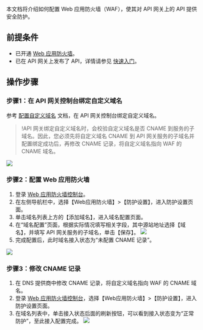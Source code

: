 
本文档将介绍如何配置 Web 应用防火墙（WAF），使其对 API 网关上的 API 提供安全防护。

## 前提条件

- 已开通 [Web 应用防火墙](https://buy.cloud.tencent.com/buy/wsm)。
- 已在 API 网关上发布了 API，详情请参见 [快速入门](https://cloud.tencent.com/document/product/628/41654)。

## 操作步骤

### 步骤1：在 API 网关控制台绑定自定义域名

参考 [配置自定义域名](https://cloud.tencent.com/document/product/628/11791) 文档，在 API 网关控制台绑定自定义域名。
>!API 网关绑定自定义域名时，会校验自定义域名是否 CNAME 到服务的子域名。因此，您必须先将自定义域名 CNAME 到 API 网关服务的子域名并配置绑定成功后，再修改 CNAME 记录，将自定义域名指向 WAF 的 CNAME 域名。
>
<img src="https://main.qcloudimg.com/raw/d9602adbae069b353545476d4c7ee146.png">



### 步骤2：配置 Web 应用防火墙

1. 登录 [Web 应用防火墙控制台](https://console.cloud.tencent.com/guanjia/waf/config)。
2. 在左侧导航栏中，选择【Web应用防火墙】>【防护设置】，进入防护设置页面。
3. 单击域名列表上方的【添加域名】，进入域名配置页面。
4. 在“域名配置”页面，根据实际情况填写相关字段，其中源站地址选择【域名】，并填写 API 网关服务的子域名，单击【保存】。
![](https://main.qcloudimg.com/raw/8c83fbec08742ede0ddb19f762eaf90b.png)
5. 完成配置后，此时域名接入状态为“未配置 CNAME 记录”。
<img src="https://main.qcloudimg.com/raw/46bf4804349321a264c8b0715c92a4b5.png">


### 步骤3：修改 CNAME 记录

1. 在 DNS 提供商中修改 CNAME 记录，将自定义域名指向 WAF 的 CNAME 域名。
2. 登录 [Web 应用防火墙控制台](https://console.cloud.tencent.com/guanjia/waf/config)，选择【Web应用防火墙】>【防护设置】，进入防护设置页面。
3. 在域名列表中，单击接入状态后面的刷新按钮，可以看到接入状态变为“正常防护”，至此接入配置完成。
![](https://main.qcloudimg.com/raw/e26f4a5c7f9e21f6b2d57be2e6867480.png)
